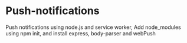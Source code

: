 # Push-notifications
Push notifications using node.js and service worker,
Add node_modules using npm init,
and install express, body-parser and webPush
